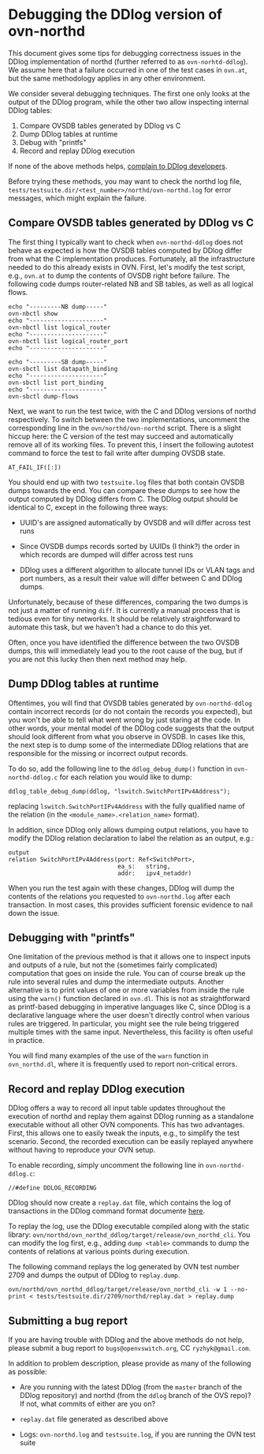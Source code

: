 # Debugging the DDlog version of ovn-northd

This document gives some tips for debugging correctness issues in the DDlog
implementation of northd (further referred to as `ovn-norhtd-ddlog`).  We assume
here that a failure occurred in one of the test cases in `ovn.at`, but the same
methodology applies in any other environment.

We consider several debugging techniques.  The first one only looks at the output
of the DDlog program, while the other two allow inspecting internal DDlog tables:

1. Compare OVSDB tables generated by DDlog vs C
1. Dump DDlog tables at runtime
1. Debug with "printfs"
1. Record and replay DDlog execution

If none of the above methods helps,
[complain to DDlog developers](#submitting-a-bug-report).

Before trying these methods, you may want to check the northd log file,
`tests/testsuite.dir/<test_number>/northd/ovn-northd.log` for error messages, which
might explain the failure.

## Compare OVSDB tables generated by DDlog vs C

The first thing I typically want to check when `ovn-northd-ddlog` does not behave
as expected is how the OVSDB tables computed by DDlog differ from what the C
implementation produces.  Fortunately, all the infrastructure needed to do this
already exists in OVN.  First, let's modify the test script, e.g., `ovn.at` to
dump the contents of OVSDB right before failure.  The following code dumps
router-related NB and SB tables, as well as all logical flows.

```
echo "---------NB dump-----"
ovn-nbctl show
echo "---------------------"
ovn-nbctl list logical_router
echo "---------------------"
ovn-nbctl list logical_router_port
echo "---------------------"

echo "---------SB dump-----"
ovn-sbctl list datapath_binding
echo "---------------------"
ovn-sbctl list port_binding
echo "---------------------"
ovn-sbctl dump-flows
```

Next, we want to run the test twice, with the C and DDlog versions of northd
respectively.  To switch between the two implementations, uncomment the
corresponding line in the `ovn/northd/ovn-northd` script.  There is a slight
hiccup here: the C version of the test may succeed and automatically remove all
of its working files.  To prevent this, I insert the following autotest command
to force the test to fail write after dumping OVSDB state.

```
AT_FAIL_IF([:])
```

You should end up with two `testsuite.log` files that both contain OVSDB
dumps towards the end.  You can compare these dumps to see how the output
computed by DDlog differs from C.  The DDlog output should be identical to C,
except in the following three ways:

- UUID's are assigned automatically by OVSDB and will differ across test runs

- Since OVSDB dumps records sorted by UUIDs (I think?) the order in which records
  are dumped will differ across test runs

- DDlog uses a different algorithm to allocate tunnel IDs or VLAN tags and port
  numbers, as a result their value will differ between C and DDlog dumps.

Unfortunately, because of these differences, comparing the two dumps is not just
a matter of running `diff`.  It is currently a manual process that is tedious
even for tiny networks.  It should be relatively straightforward to automate
this task, but we haven't had a chance to do this yet.

Often, once you have identified the difference between the two OVSDB dumps, this
will immediately lead you to the root cause of the bug, but if you are not this
lucky then then next method may help.

## Dump DDlog tables at runtime

Oftentimes, you will find that OVSDB tables generated by `ovn-northd-ddlog`
contain incorrect records (or do not contain the records you expected), but you
won't be able to tell what went wrong by just staring at the code.  In other
words, your mental model of the DDlog code suggests that the output should look
different from what you observe in OVSDB.  In cases like this, the next step is
to dump some of the intermediate DDlog relations that are responsible for the
missing or incorrect output records.

To do so, add the following line to the `ddlog_debug_dump()` function in
`ovn-northd-ddlog.c` for each relation you would like to dump:

```
ddlog_table_debug_dump(ddlog, "lswitch.SwitchPortIPv4Address");
```

replacing `lswitch.SwitchPortIPv4Address` with the fully qualified name of the relation
(in the `<module_name>.<relation_name>` format).

In addition, since DDlog only allows dumping output relations, you have to modify the
DDlog relation declaration to label the relation as an output, e.g.:

```
output
relation SwitchPortIPv4Address(port: Ref<SwitchPort>,
                               ea_s:   string,
                               addr:   ipv4_netaddr)
```

When you run the test again with these changes, DDlog will dump the contents of the
relations you requested to `ovn-northd.log` after each transaction.  In most cases,
this provides sufficient forensic evidence to nail down the issue.

## Debugging with "printfs"

One limitation of the previous method is that it allows one to inspect inputs and outputs
of a rule, but not the (sometimes fairly complicated) computation that goes on inside the
rule.  You can of course break up the rule into several rules and dump the intermediate
outputs.  Another alternative is to print values of one or more variables from inside the
rule using the `warn()` function declared in `ovn.dl`.  This is not as straightforward
as printf-based debugging in imperative languages like C, since DDlog is a declarative
language where the user doesn't directly control when various rules are triggered.  In
particular, you might see the rule being triggered multiple times with the same input.
Nevertheless, this facility is often useful in practice.

You will find many examples of the use of the `warn` function in `ovn_northd.dl`, where it
is frequently used to report non-critical errors.

## Record and replay DDlog execution

DDlog offers a way to record all input table updates throughout the execution of
northd and replay them against DDlog running as a standalone executable without
all other OVN components.  This has two advantages.  First, this allows one to
easily tweak the inputs, e.g., to simplify the test scenario.  Second, the
recorded execution can be easily replayed anywhere without having to reproduce
your OVN setup.

To enable recording, simply uncomment the following line in
`ovn-northd-ddlog.c`:

```
//#define DDLOG_RECORDING
```

DDlog should now create a `replay.dat` file, which contains the log of transactions
in the DDlog command format documente
[here](https://github.com/ryzhyk/differential-datalog/blob/master/doc/testing/testing.md#command-reference).

To replay the log, use the DDlog executable compiled along with the static library:
`ovn/northd/ovn_northd_ddlog/target/release/ovn_northd_cli`.  You can modify the log
first, e.g., adding `dump <table>` commands to dump the contents of relations at
various points during execution.

The following command replays the log generated by OVN test number 2709 and dumps
the output of DDlog to `replay.dump`.

```
ovn/northd/ovn_northd_ddlog/target/release/ovn_northd_cli -w 1 --no-print < tests/testsuite.dir/2709/northd/replay.dat > replay.dump
```

## Submitting a bug report

If you are having trouble with DDlog and the above methods do not help, please submit a bug report to
`bugs@openvswitch.org`, CC `ryzhyk@gmail.com`.

In addition to problem description, please provide as many of the following as possible:

- Are you running with the latest DDlog (from the `master` branch of the DDlog
  repository) and northd (from the `ddlog` branch of the OVS repo)?  If not,
  what commits of either are you on?

- `replay.dat` file generated as described above

- Logs: `ovn-northd.log` and `testsuite.log`, if you are running the OVN test suite
